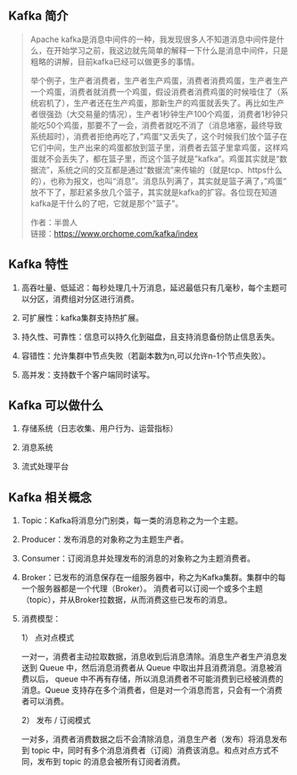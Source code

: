 ## Kafka 简介

> Apache kafka是消息中间件的一种，我发现很多人不知道消息中间件是什么，在开始学习之前，我这边就先简单的解释一下什么是消息中间件，只是粗略的讲解，目前kafka已经可以做更多的事情。
> 
> 举个例子，生产者消费者，生产者生产鸡蛋，消费者消费鸡蛋，生产者生产一个鸡蛋，消费者就消费一个鸡蛋，假设消费者消费鸡蛋的时候噎住了（系统宕机了），生产者还在生产鸡蛋，那新生产的鸡蛋就丢失了。再比如生产者很强劲（大交易量的情况），生产者1秒钟生产100个鸡蛋，消费者1秒钟只能吃50个鸡蛋，那要不了一会，消费者就吃不消了（消息堵塞，最终导致系统超时），消费者拒绝再吃了，”鸡蛋“又丢失了，这个时候我们放个篮子在它们中间，生产出来的鸡蛋都放到篮子里，消费者去篮子里拿鸡蛋，这样鸡蛋就不会丢失了，都在篮子里，而这个篮子就是”kafka“。鸡蛋其实就是“数据流”，系统之间的交互都是通过“数据流”来传输的（就是tcp、https什么的），也称为报文，也叫“消息”。消息队列满了，其实就是篮子满了，”鸡蛋“ 放不下了，那赶紧多放几个篮子，其实就是kafka的扩容。各位现在知道kafka是干什么的了吧，它就是那个"篮子"。
> 
> 作者：半兽人  
> 链接：https://www.orchome.com/kafka/index  

## Kafka 特性

1. 高吞吐量、低延迟：每秒处理几十万消息，延迟最低只有几毫秒，每个主题可以分区，消费组对分区进行消费。

2. 可扩展性：kafka集群支持热扩展。

3. 持久性、可靠性：信息可以持久化到磁盘，且支持消息备份防止信息丢失。

4. 容错性：允许集群中节点失败（若副本数为n,可以允许n-1个节点失败）。

5. 高并发：支持数千个客户端同时读写。

## Kafka 可以做什么

1. 存储系统（日志收集、用户行为、运营指标）

2. 消息系统

3. 流式处理平台

## Kafka 相关概念

1. Topic：Kafka将消息分门别类，每一类的消息称之为一个主题。

2. Producer：发布消息的对象称之为主题生产者。

3. Consumer：订阅消息并处理发布的消息的对象称之为主题消费者。

4. Broker：已发布的消息保存在一组服务器中，称之为Kafka集群。集群中的每一个服务器都是一个代理（Broker）。 消费者可以订阅一个或多个主题（topic），并从Broker拉数据，从而消费这些已发布的消息。

5. 消费模型：
   
   1） 点对点模式
   
   一对一，消费者主动拉取数据，消息收到后消息清除。消息生产者生产消息发送到 Queue 中，然后消息消费者从 Queue 中取出并且消费消息。消息被消费以后， queue 中不再有存储，所以消息消费者不可能消费到已经被消费的消息。Queue 支持存在多个消费者，但是对一个消息而言，只会有一个消费者可以消费。
   
   2） 发布 / 订阅模式
   
   一对多，消费者消费数据之后不会清除消息，消息生产者（发布）将消息发布到 topic 中，同时有多个消息消费者（订阅）消费该消息。和点对点方式不同，发布到 topic 的消息会被所有订阅者消费。
   
   
